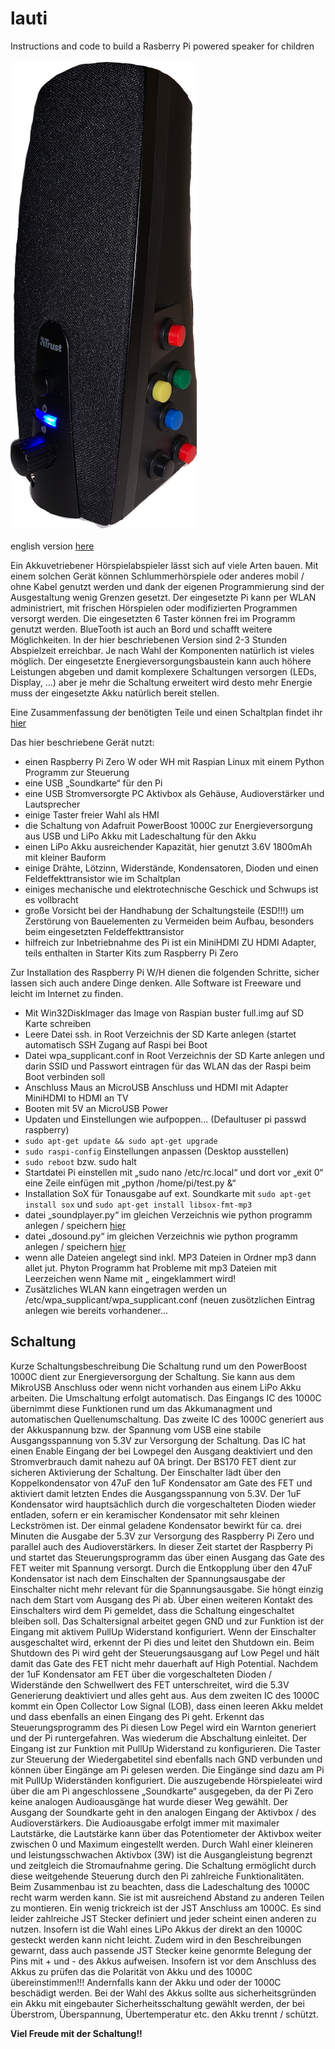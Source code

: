 # lauti
Instructions and code to build a Rasberry Pi powered speaker for children
<br>
<br>
![lauti](./pictures/lauti.png)
<br>
<br>
english version [here](english.md)

Ein Akkuvetriebener Hörspielabspieler lässt sich auf viele Arten bauen. Mit einem solchen Gerät können Schlummerhörspiele oder anderes mobil / ohne Kabel genutzt werden und dank der eigenen Programmierung sind der Ausgestaltung wenig Grenzen gesetzt.
Der eingesetzte Pi kann per WLAN administriert, mit frischen Hörspielen oder modifizierten Programmen versorgt werden. Die eingesetzten 6 Taster können frei im Programm genutzt werden.
BlueTooth ist auch an Bord und schafft weitere Möglichkeiten.
In der hier beschriebenen Version sind 2-3 Stunden Abspielzeit erreichbar. Je nach Wahl der Komponenten natürlich ist vieles möglich. Der eingesetzte Energieversorgungsbaustein kann auch höhere Leistungen abgeben und damit komplexere Schaltungen versorgen (LEDs, Display, ...) aber je mehr die Schaltung erweitert wird desto mehr Energie muss der eingesetzte Akku natürlich bereit stellen.

Eine Zusammenfassung der benötigten Teile und einen Schaltplan findet ihr [hier](Akku_Lauti_Teile_und_Schaltung.pdf)

Das hier beschriebene Gerät nutzt:
- einen Raspberry Pi Zero W oder WH mit Raspian Linux mit einem Python Programm zur Steuerung
- eine USB „Soundkarte“ für den Pi
- eine USB Stromversorgte PC Aktivbox als Gehäuse, Audioverstärker und Lautsprecher
- einige Taster freier Wahl als HMI
- die Schaltung von Adafruit PowerBoost 1000C zur Energieversorgung aus USB und LiPo Akku mit Ladeschaltung für den Akku
- einen LiPo Akku ausreichender Kapazität, hier genutzt 3.6V 1800mAh mit kleiner Bauform
- einige Drähte, Lötzinn, Widerstände, Kondensatoren, Dioden und einen Feldeffekttransistor wie im Schaltplan
- einiges mechanische und elektrotechnische Geschick und Schwups ist es vollbracht
- große Vorsicht bei der Handhabung der Schaltungsteile (ESD!!!) um Zerstörung von Bauelementen zu Vermeiden beim Aufbau, besonders beim eingesetzten Feldeffekttransistor
- hilfreich zur Inbetriebnahme des Pi ist ein MiniHDMI ZU HDMI Adapter, teils enthalten in Starter Kits zum Raspberry Pi Zero

Zur Installation des Raspberry Pi W/H dienen die folgenden Schritte, sicher lassen sich auch andere Dinge denken. Alle Software ist Freeware und leicht im Internet zu finden.
- Mit Win32DiskImager das Image von Raspian buster full.img auf SD Karte schreiben
- Leere Datei ssh. in Root Verzeichnis der SD Karte anlegen (startet automatisch SSH Zugang auf Raspi bei Boot
- Datei wpa_supplicant.conf in Root Verzeichnis der SD Karte anlegen und darin SSID und Passwort eintragen für das WLAN das der Raspi beim Boot verbinden soll
- Anschluss Maus an MicroUSB Anschluss und HDMI mit Adapter MiniHDMI to HDMI an TV
- Booten mit 5V an MicroUSB Power
- Updaten und Einstellungen wie aufpoppen... (Defaultuser pi passwd raspberry)
- ```sudo apt-get update && sudo apt-get upgrade```
- ```sudo raspi-config``` Einstellungen anpassen (Desktop ausstellen)
- ```sudo reboot``` bzw. sudo halt
- Startdatei Pi einstellen mit „sudo nano /etc/rc.local“ und dort vor „exit 0“ eine Zeile einfügen mit „python /home/pi/test.py &“
- Installation SoX für Tonausgabe auf ext. Soundkarte mit ```sudo apt-get install sox``` und ```sudo apt-get install libsox-fmt-mp3```
- datei „soundplayer.py“ im gleichen Verzeichnis wie python programm anlegen / speichern [hier](http://www.netzmafia.de/skripten/hardware/RasPi/Projekt-Sound/dosound.py)
- datei „dosound.py“ im gleichen Verzeichnis wie python programm anlegen / speichern [hier](http://www.netzmafia.de/skripten/hardware/RasPi/Projekt-Sound/dosound.py)
- wenn alle Dateien angelegt sind inkl. MP3 Dateien in Ordner mp3 dann allet jut. Phyton Programm hat Probleme mit mp3 Dateien mit Leerzeichen wenn Name mit „ eingeklammert wird!
- Zusätzliches WLAN kann eingetragen werden un /etc/wpa_supplicant/wpa_supplicant.conf (neuen zusötzlichen Eintrag anlegen wie bereits vorhandener...

## Schaltung
Kurze Schaltungsbeschreibung
Die Schaltung rund um den PowerBoost 1000C dient zur Energieversorgung der Schaltung. Sie kann aus dem MikroUSB Anschluss oder wenn nicht vorhanden aus einem LiPo Akku arbeiten. Die Umschaltung erfolgt automatisch.
Das Eingangs IC des 1000C übernimmt diese Funktionen rund um das Akkumanagment und automatischen Quellenumschaltung.
Das zweite IC des 1000C generiert aus der Akkuspannung bzw. der Spannung vom USB eine stabile Ausgangsspannung von 5.3V zur Versorgung der Schaltung.
Das IC hat einen Enable Eingang der bei Lowpegel den Ausgang deaktiviert und den Stromverbrauch damit nahezu auf 0A bringt. Der BS170 FET dient zur sicheren Aktivierung der Schaltung. Der Einschalter lädt über den Koppelkondensator von 47uF den 1uF Kondensator am Gate des FET und aktiviert damit letzten Endes die Ausgangsspannung von 5.3V. Der 1uF Kondensator wird hauptsächlich durch die vorgeschalteten Dioden wieder entladen, sofern er ein keramischer Kondensator mit sehr kleinen Leckströmen ist. Der einmal geladene Kondensator bewirkt für ca. drei Minuten die Ausgabe der 5.3V zur Versorgung des Raspberry Pi Zero und parallel auch des Audioverstärkers.
In dieser Zeit startet der Raspberry Pi und startet das Steuerungsprogramm das über einen Ausgang das Gate des FET weiter mit Spannung versorgt.
Durch die Entkopplung über den 47uF Kondensator ist nach dem Einschalten der Spannungsausgabe der Einschalter nicht mehr relevant für die Spannungsausgabe. Sie höngt einzig nach dem Start vom Ausgang des Pi ab.
Über einen weiteren Kontakt des Einschalters wird dem Pi gemeldet, dass die Schaltung eingeschaltet bleiben soll. Das Schaltersignal arbeitet gegen GND und zur Funktion ist der Eingang mit aktivem PullUp Widerstand konfiguriert.
Wenn der Einschalter ausgeschaltet wird, erkennt der Pi dies und leitet den Shutdown ein. Beim Shutdown des Pi wird geht der Steuerungsausgang auf Low Pegel und hält damit das Gate des FET nicht mehr dauerhaft auf High Potential.
Nachdem der 1uF Kondensator am FET über die vorgeschalteten Dioden / Widerstände den Schwellwert des FET unterschreitet, wird die 5.3V Generierung deaktiviert und alles geht aus.
Aus dem zweiten IC des 1000C kommt ein Open Collector Low Signal (LOB), dass einen leeren Akku meldet und dass ebenfalls an einen Eingang des Pi geht. Erkennt das Steuerungsprogramm des Pi diesen Low Pegel wird ein Warnton generiert und der Pi runtergefahren. Was wiederum die Abschaltung einleitet. Der Eingang ist zur Funktion mit PullUp Widerstand zu konfigurieren.
Die Taster zur Steuerung der Wiedergabetitel sind ebenfalls nach GND verbunden und können über Eingänge am Pi gelesen werden. Die Eingänge sind dazu am Pi mit PullUp Widerständen konfiguriert.
Die auszugebende Hörspieleatei wird über die am Pi angeschlossene „Soundkarte“ ausgegeben, da der Pi Zero keine analogen Audioausgänge hat wurde dieser Weg gewählt. Der Ausgang der Soundkarte geht in den analogen Eingang der Aktivbox / des Audioverstärkers.
Die Audioausgabe erfolgt immer mit maximaler Lautstärke, die Lautstärke kann über das Potentiometer der Aktivbox weiter zwischen 0 und Maximum eingestellt werden.
Durch Wahl einer kleineren  und leistungsschwachen Aktivbox (3W) ist die Ausgangleistung begrenzt und zeitgleich die Stromaufnahme gering.
Die Schaltung ermöglicht durch diese weitgehende Steuerung durch den Pi zahlreiche Funktionalitäten.
Beim Zusammenbau ist zu beachten, dass die Ladeschaltung des 1000C recht warm werden kann. Sie ist mit ausreichend Abstand zu anderen Teilen zu montieren.
Ein wenig trickreich ist der JST Anschluss am 1000C. Es sind leider zahlreiche JST Stecker definiert und jeder scheint einen anderen zu nutzen. Insofern ist die Wahl eines LiPo Akkus der direkt an den 1000C gesteckt werden kann nicht leicht. Zudem wird in den Beschreibungen gewarnt, dass auch passende JST Stecker keine genormte Belegung der Pins mit + und - des Akkus aufweisen. Insofern ist vor dem Anschluss des Akkus zu prüfen das die Polarität von Akku und des 1000C übereinstimmen!!! Andernfalls kann der Akku und oder der 1000C beschädigt werden. Bei der Wahl des Akkus sollte aus sicherheitsgründen ein Akku mit eingebauter Sicherheitsschaltung gewählt werden, der bei Überstrom, Überspannung, Übertemperatur etc. den Akku trennt / schützt.

__Viel Freude mit der Schaltung!!__
